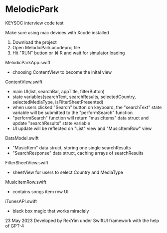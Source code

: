 # MelodicPark
KEYSOC interview code test

Make sure using mac devices with Xcode installed
1. Download the project
2. Open MelodicPark.xcodeproj file
3. Hit "RUN" button or ⌘ R and wait for simulator loading

MelodicParkApp.swift
- choosing ContentView to become the inital view

ContentView.swift
- main UI(list, searchBar, appTitle, filterButton)
- state variables(searchText, searchResults, selectedCountry, selectedMediaType, isFilterSheetPresented)
- when users clicked "Search" button on keyboard, the "searchText" state variable will be submitted to the "performSearch" function
- "performSearch" function will return "musicItems" data struct and update "searchResults" state variable
- UI update will be reflected on "List" view and "MusicItemRow" view

DataModel.swift
- "MusicItem" data struct, storing one single searchResults
- "SearchResponse" data struct, caching arrays of searchResults

FilterSheetView.swift
- sheetView for users to select Country and MediaType

MusicItemRow.swift
- contains songs item row UI 

iTunesAPI.swift
- black box magic that works miraclely

23 May 2023
Developed by RexYim under SwiftUI framework
with the help of GPT-4
